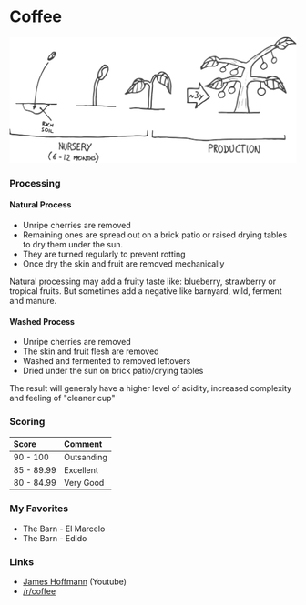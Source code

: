# Coffee

![](../../.gitbook/assets/dessin.svg)



### Processing

#### Natural Process

* Unripe cherries are removed
* Remaining ones are spread out on a brick patio or raised drying tables to dry them under the sun. 
* They are turned regularly to prevent rotting 
* Once dry the skin and fruit are removed mechanically

Natural processing may add a fruity taste like: blueberry, strawberry or tropical fruits. But sometimes add a negative like barnyard, wild, ferment and manure.

#### Washed Process

* Unripe cherries are removed
* The skin and fruit flesh are removed
* Washed and fermented to removed leftovers
* Dried under the sun on brick patio/drying tables

The result will generaly have a higher level of acidity, increased complexity and feeling of "cleaner cup"



### Scoring

| Score | Comment |
| :--- | :--- |
| 90 - 100 | Outsanding |
| 85 - 89.99 | Excellent |
| 80 - 84.99 | Very Good |

### My Favorites 

* The Barn - El Marcelo
* The Barn - Edido 

### Links

* [James Hoffmann](https://www.youtube.com/channel/UCMb0O2CdPBNi-QqPk5T3gsQ) \(Youtube\)
* [/r/coffee](https://www.reddit.com/r/coffee)

